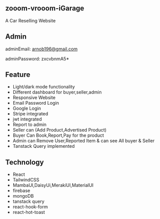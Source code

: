 
## zooom-vrooom-iGarage

A Car Reselling Website

## Admin
adminEmail: arnob196@gmail.com

adminPassword: zxcvbnmA5*



## Feature

- Light/dark mode functionality
- Different dashboard for buyer,seller,admin
- Responsive Website
- Email Password Login
- Google Login
- Stripe integrated
- jwt integrated
- Report to admin
- Seller can (Add Product,Advertised Product)
- Buyer Can Book,Report,Pay for the product
- Admin can Remove User,Reported Item & can see All buyer & Seller
- Tanstack Query implemented

## Technology
- React
- TailwindCSS
- MambaUI,DaisyUi,MerakiUI,MaterialUI
- firebase
- mongoDB
- tanstack query
- react-hook-form
- react-hot-toast

